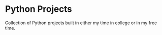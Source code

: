 # Python Projects
Collection of Python projects built in either my time in college or in my free time.
